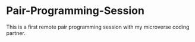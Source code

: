 # Pair-Programming-Session
This is a first remote pair programming session with my microverse coding partner.
